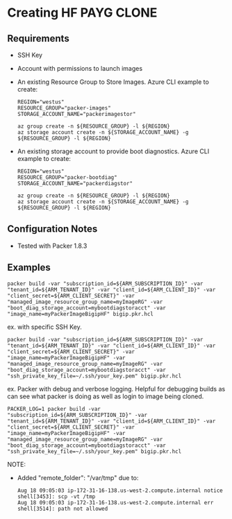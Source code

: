 # Creating HF PAYG CLONE

## Requirements

- SSH Key
- Account with permissions to launch images

- An existing Resource Group to Store Images. Azure CLI example to create: 

    ```
    REGION="westus"
    RESOURCE_GROUP="packer-images"
    STORAGE_ACCOUNT_NAME="packerimagestor"

    az group create -n ${RESOURCE_GROUP} -l ${REGION}
    az storage account create -n ${STORAGE_ACCOUNT_NAME} -g ${RESOURCE_GROUP} -l ${REGION}
    ```

- An existing storage account to provide boot diagnostics. Azure CLI example to create: 

    ```
    REGION="westus"
    RESOURCE_GROUP="packer-bootdiag"
    STORAGE_ACCOUNT_NAME="packerdiagstor"

    az group create -n ${RESOURCE_GROUP} -l ${REGION}
    az storage account create -n ${STORAGE_ACCOUNT_NAME} -g ${RESOURCE_GROUP} -l ${REGION}
    ```

## Configuration Notes

- Tested with Packer 1.8.3

## Examples

```
packer build -var "subscription_id=${ARM_SUBSCRIPTION_ID}" -var "tenant_id=${ARM_TENANT_ID}" -var "client_id=${ARM_CLIENT_ID}" -var "client_secret=${ARM_CLIENT_SECRET}" -var "managed_image_resource_group_name=myImageRG" -var "boot_diag_storage_account=mybootdiagstoracct" -var "image_name=myPackerImageBigipHF" bigip.pkr.hcl
```

ex. with specific SSH Key. 
```
packer build -var "subscription_id=${ARM_SUBSCRIPTION_ID}" -var "tenant_id=${ARM_TENANT_ID}" -var "client_id=${ARM_CLIENT_ID}" -var "client_secret=${ARM_CLIENT_SECRET}" -var "image_name=myPackerImageBigipHF" -var "managed_image_resource_group_name=myImageRG" -var "boot_diag_storage_account=mybootdiagstoracct" -var "ssh_private_key_file=~/.ssh/your_key.pem" bigip.pkr.hcl
```

ex. Packer with debug and verbose logging. Helpful for debugging builds as can see what packer is doing as well as login to image being cloned.

```
PACKER_LOG=1 packer build -var "subscription_id=${ARM_SUBSCRIPTION_ID}" -var "tenant_id=${ARM_TENANT_ID}" -var "client_id=${ARM_CLIENT_ID}" -var "client_secret=${ARM_CLIENT_SECRET}" -var "image_name=myPackerImageBigipHF" -var "managed_image_resource_group_name=myImageRG" -var "boot_diag_storage_account=mybootdiagstoracct" -var "ssh_private_key_file=~/.ssh/your_key.pem" bigip.pkr.hcl
```


NOTE: 
 - Added "remote_folder": "/var/tmp" due to:
    ```
    Aug 18 09:05:03 ip-172-31-16-138.us-west-2.compute.internal notice shell[3453]: scp -vt /tmp
    Aug 18 09:05:03 ip-172-31-16-138.us-west-2.compute.internal err shell[3514]: path not allowed
    ```